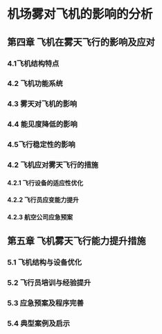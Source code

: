 # 机场雾对飞机的影响的分析
## 第四章 飞机在雾天飞行的影响及应对

### 4.1飞机结构特点
### 4.2 飞机功能系统
### 4.3 雾天对飞机的影响
### 4.4 能见度降低的影响
### 4.5飞行稳定性的影响

### 4.2 飞机应对雾天飞行的措施
#### 4.2.1 飞行设备的适应性优化
#### 4.2.2 飞行员应变能力提升
#### 4.2.3 航空公司应急预案

## 第五章 飞机雾天飞行能力提升措施
### 5.1 飞机结构与设备优化
### 5.2 飞行员培训与经验提升
### 5.3 应急预案及程序完善
### 5.4 典型案例及启示
